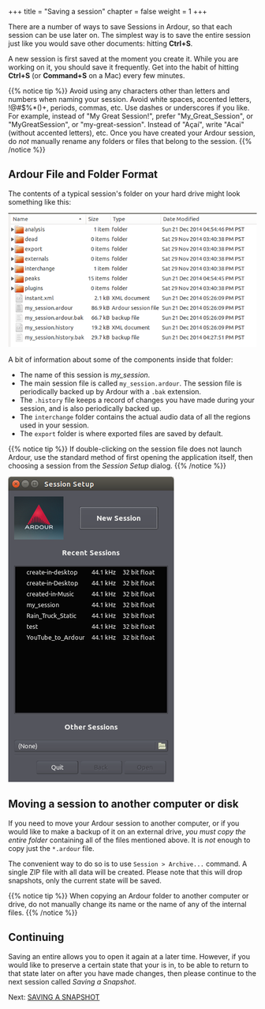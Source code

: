 +++
title = "Saving a session"
chapter = false
weight = 1
+++

There are a number of ways to save Sessions in Ardour, so that each session
can be use later on. The simplest way is to save the entire session just like
you would save other documents: hitting **Ctrl+S**.

A new session is first saved at the moment you create it. While you are working
on it, you should save it frequently. Get into the habit of hitting **Ctrl+S**
(or **Command+S** on a Mac) every few minutes.

{{% notice tip %}}
Avoid using any characters other than letters and numbers when naming your
session. Avoid white spaces, accented letters, !@#$%\*()+, periods, commas, etc.
Use dashes or underscores if you like. For example, instead of "My Great
Session!", prefer "My_Great_Session", or "MyGreatSession", or
"my-great-session". Instead of "Açaí", write "Acai" (without accented letters),
etc. Once you have created your Ardour session, do _not_ manually rename any
folders or files that belong to the session.
{{% /notice %}}

## Ardour File and Folder Format

The contents of a typical session's folder on your hard drive might look
something like this:

![Ardour Folder](en/Ardour4_Session_Folder_Structure.png)

A bit of information about some of the components inside that folder:

* The name of this session is _my\_session_.
* The main session file is called `my_session.ardour`. The session file is
periodically backed up by Ardour with a `.bak` extension.
* The `.history` file keeps a record of changes you have made during your
session, and is also periodically backed up.
* The `interchange` folder contains the actual audio data of all the regions
used in your session.
* The `export` folder is where exported files are saved by default.

{{% notice tip %}}
If double-clicking on the session file does not launch Ardour, use the standard
method of first opening the application itself, then choosing a session from the
_Session Setup_ dialog.
{{% /notice %}}

![Ardour Opening](en/Ardour4_Session_Setup_Dialog.png)

## Moving a session to another computer or disk

If you need to move your Ardour session to another computer, or if you would
like to make a backup of it on an external drive, *you must copy the entire
folder* containing all of the files mentioned above. It is _not_ enough to copy
just the `*.ardour` file.

The convenient way to do so is to use `Session > Archive...` command. A single
ZIP file with all data will be created. Please note that this will drop
snapshots, only the current state will be saved.

{{% notice tip %}}
When copying an Ardour folder to another computer or drive, do not manually
change its name or the name of any of the internal files.
{{% /notice %}}

## Continuing

Saving an entire allows you to open it again at a later time. However, if you
would like to preserve a certain state that your is in, to be able to return to
that state later on after you have made changes, then please continue to the
next session called _Saving  a Snapshot_. 

Next: [SAVING A SNAPSHOT](../saving-a-snapshot)
